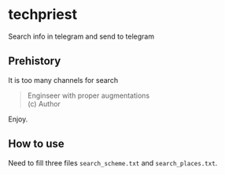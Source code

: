 # techpriest
Search info in telegram and send to telegram

## Prehistory
It is too many channels for search

> Enginseer with proper augmentations   
> (c) Author

Enjoy.

## How to use
Need to fill three files `search_scheme.txt` and `search_places.txt`.
